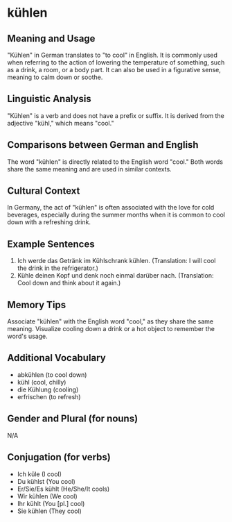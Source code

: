 # kühlen
## Meaning and Usage
"Kühlen" in German translates to "to cool" in English. It is commonly used when referring to the action of lowering the temperature of something, such as a drink, a room, or a body part. It can also be used in a figurative sense, meaning to calm down or soothe.

## Linguistic Analysis
"Kühlen" is a verb and does not have a prefix or suffix. It is derived from the adjective "kühl," which means "cool." 

## Comparisons between German and English
The word "kühlen" is directly related to the English word "cool." Both words share the same meaning and are used in similar contexts.

## Cultural Context
In Germany, the act of "kühlen" is often associated with the love for cold beverages, especially during the summer months when it is common to cool down with a refreshing drink.

## Example Sentences
1. Ich werde das Getränk im Kühlschrank kühlen.
(Translation: I will cool the drink in the refrigerator.)
2. Kühle deinen Kopf und denk noch einmal darüber nach.
(Translation: Cool down and think about it again.)

## Memory Tips
Associate "kühlen" with the English word "cool," as they share the same meaning. Visualize cooling down a drink or a hot object to remember the word's usage.

## Additional Vocabulary
- abkühlen (to cool down)
- kühl (cool, chilly)
- die Kühlung (cooling)
- erfrischen (to refresh)

## Gender and Plural (for nouns)
N/A

## Conjugation (for verbs)
- Ich küle (I cool)
- Du kühlst (You cool)
- Er/Sie/Es kühlt (He/She/It cools)
- Wir kühlen (We cool)
- Ihr kühlt (You [pl.] cool)
- Sie kühlen (They cool)